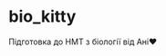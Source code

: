 # bio_kitty
Підготовка до НМТ з біології від Ані❤️ 
<!DOCTYPE html>
<html lang="uk">
<head>
    <meta charset="UTF-8">
    <meta name="viewport" content="width=device-width, initial-scale=1.0">
    <title>Підготовка до НМТ з біології | Цифровий котик</title>
    <script src="https://cdn.tailwindcss.com"></script>
    <link rel="stylesheet" href="https://cdnjs.cloudflare.com/ajax/libs/font-awesome/6.4.0/css/all.min.css">
    <script>
        tailwind.config = {
            theme: {
                extend: {
                    colors: {
                        beige: {
                            light: '#F5F0E6',
                            DEFAULT: '#E8DCCA',
                            dark: '#D4C5B1',
                        },
                        brown: {
                            light: '#B8A99A',
                            DEFAULT: '#9A8A78',
                            dark: '#7D6E5D',
                        }
                    },
                    fontFamily: {
                        'sans': ['Montserrat', 'sans-serif'],
                        'serif': ['Merriweather', 'serif'],
                    }
                }
            }
        }
    </script>
    <style>
        @import url('https://fonts.googleapis.com/css2?family=Montserrat:wght@300;400;500;600;700&family=Merriweather:wght@300;400;700&display=swap');
        
        body {
            background-color: #F5F0E6;
            font-family: 'Montserrat', sans-serif;
        }
        
        .cat-paw {
            position: relative;
            display: inline-block;
        }
        
        .cat-paw::after {
            content: '🐾';
            position: absolute;
            font-size: 1.2rem;
            opacity: 0;
            transition: all 0.3s ease;
        }
        
        .cat-paw:hover::after {
            opacity: 1;
            transform: translateY(5px);
        }
        
        .page-container {
            display: none;
        }
        
        .page-container.active {
            display: block;
        }
        
        .cat-ears {
            position: relative;
        }
        
        .cat-ears::before,
        .cat-ears::after {
            content: '';
            position: absolute;
            top: -15px;
            width: 15px;
            height: 15px;
            background-color: #D4C5B1;
            border-radius: 50% 50% 0 0;
        }
        
        .cat-ears::before {
            left: -5px;
            transform: rotate(-30deg);
        }
        
        .cat-ears::after {
            right: -5px;
            transform: rotate(30deg);
        }
    </style>
</head>
<body class="min-h-screen flex flex-col">
    <!-- Логотип і навігація -->
    <header class="bg-beige-dark shadow-md">
        <div class="container mx-auto px-4 py-3">
            <div class="flex flex-col md:flex-row justify-between items-center">
                <div class="flex items-center mb-4 md:mb-0">
                    <div class="relative mr-3">
                        <svg class="w-12 h-12" viewBox="0 0 100 100" xmlns="http://www.w3.org/2000/svg">
                            <circle cx="50" cy="50" r="45" fill="#9A8A78" />
                            <circle cx="35" cy="40" r="5" fill="#F5F0E6" />
                            <circle cx="65" cy="40" r="5" fill="#F5F0E6" />
                            <path d="M40 60 Q50 70 60 60" stroke="#F5F0E6" stroke-width="3" fill="none" />
                            <path d="M30 30 Q20 15 10 25" stroke="#9A8A78" stroke-width="3" fill="none" />
                            <path d="M70 30 Q80 15 90 25" stroke="#9A8A78" stroke-width="3" fill="none" />
                            <ellipse cx="30" cy="70" rx="5" ry="3" fill="#F5F0E6" transform="rotate(-20 30 70)" />
                            <ellipse cx="70" cy="70" rx="5" ry="3" fill="#F5F0E6" transform="rotate(20 70 70)" />
                        </svg>
                    </div>
                    <h1 class="text-xl md:text-2xl font-bold text-brown-dark">Цифровий котик</h1>
                </div>
                <nav class="w-full md:w-auto"> <ul class="flex flex-wrap justify-center md:justify-end space-x-1 md:space-x-4">
                        <li><button onclick="showPage('home')" class="cat-paw px-3 py-2 rounded-lg hover:bg-beige transition-colors nav-link active" data-page="home">Головна</button></li>
                        <li><button onclick="showPage('notes')" class="cat-paw px-3 py-2 rounded-lg hover:bg-beige transition-colors nav-link" data-page="notes">Конспекти</button></li>
                        <li><button onclick="showPage('tests')" class="cat-paw px-3 py-2 rounded-lg hover:bg-beige transition-colors nav-link" data-page="tests">Тести</button></li>
                        <li><button onclick="showPage('contacts')" class="cat-paw px-3 py-2 rounded-lg hover:bg-beige transition-colors nav-link" data-page="contacts">Контакти</button></li>
                        <li><button onclick="showPage('card')" class="cat-paw px-3 py-2 rounded-lg hover:bg-beige transition-colors nav-link" data-page="card">Візитівка</button></li>
                    </ul>
                </nav>
            </div>
        </div>
    </header>

    <!-- Основний контент -->
    <main class="flex-grow container mx-auto px-4 py-8">
        <!-- Головна сторінка -->
        <div id="home" class="page-container active">
            <div class="flex flex-col md:flex-row items-center md:items-start gap-8">
                <div class="w-full md:w-1/3 flex justify-center">
                    <div class="relative rounded-full overflow-hidden w-64 h-64 border-4 border-beige-dark shadow-lg">
                        <svg class="w-full h-full" viewBox="0 0 100 100" xmlns="http://www.w3.org/2000/svg">
                            <circle cx="50" cy="50" r="50" fill="#D4C5B1" />
                            <circle cx="35" cy="40" r="5" fill="#7D6E5D" />
                            <circle cx="65" cy="40" r="5" fill="#7D6E5D" />
                            <path d="M40 60 Q50 70 60 60" stroke="#7D6E5D" stroke-width="3" fill="none" />
                            <ellipse cx="50" cy="45" rx="10" ry="5" fill="#F5F0E6" opacity="0.5" />
                            <path d="M25 25 Q15 15 20 5" stroke="#D4C5B1" stroke-width="3" fill="none" />
                            <path d="M75 25 Q85 15 80 5" stroke="#D4C5B1" stroke-width="3" fill="none" />
                        </svg>
                        <div class="absolute bottom-0 left-0 right-0 bg-beige-dark bg-opacity-70 py-2 text-center text-white">
                            Фото викладача
                        </div>
                    </div>
                </div>
                <div class="w-full md:w-2/3">
                    <h2 class="text-3xl font-serif font-bold mb-4 text-brown-dark cat-ears relative inline-block">Про мене</h2>
                    <p class="mb-4 text-brown">Вітаю! Я ваш викладач біології та автор курсу підготовки до НМТ. Маю багаторічний досвід викладання та підготовки учнів до іспитів. Моя методика поєднує структуровані конспекти, інтерактивні тести та індивідуальний підхід до кожного учня.</p>
                    <p class="mb-6 text-brown">На цьому сайті ви знайдете всі необхідні матеріали для успішної підготовки до НМТ з біології. Конспекти розділені за темами відповідно до програми, а тести допоможуть перевірити ваші знання.</p>
                    
                    <div class="bg-beige rounded-lg p-6 shadow-md">
                        <h3 class="text-xl font-semibold mb-3 text-brown-dark">Чому варто обрати мій курс:</h3>
                        <ul class="list-disc list-inside space-y-2 text-brown">
                            <li>Структуровані матеріали, що відповідають програмі НМТ</li>
                            <li>Інтерактивні тести для закріплення знань</li>
                            <li>Індивідуальний підхід та консультації</li>
                            <li>Доступ до матеріалів 24/7</li>
                            <li>Регулярні оновлення та додаткові матеріали</li>
                        </ul>
                    </div> <div class="mt-6 flex flex-wrap gap-3">
                        <a href="#" onclick="showPage('notes')" class="inline-block bg-brown text-white px-5 py-2 rounded-lg hover:bg-brown-dark transition-colors">Переглянути конспекти</a>
                        <a href="#" onclick="showPage('tests')" class="inline-block bg-brown-light text-white px-5 py-2 rounded-lg hover:bg-brown transition-colors">Спробувати тести</a>
                    </div>
                </div>
            </div>
        </div>

        <!-- Сторінка з конспектами -->
        <div id="notes" class="page-container">
            <h2 class="text-3xl font-serif font-bold mb-6 text-brown-dark cat-ears relative inline-block">Конспекти</h2>
            <p class="mb-6 text-brown">Тут ви знайдете структуровані конспекти з усіх тем, необхідних для успішного складання НМТ з біології.</p>
            
            <div class="grid grid-cols-1 md:grid-cols-2 gap-6">
                <!-- Розділ 1 -->
                <div class="bg-beige rounded-lg p-6 shadow-md">
                    <h3 class="text-xl font-semibold mb-3 text-brown-dark flex items-center">
                        <span class="mr-2">🧬</span> Розділ 1: Молекулярний рівень організації життя
                    </h3>
                    <ul class="space-y-3">
                        <li class="flex items-center">
                            <svg class="w-5 h-5 mr-2 text-brown" fill="currentColor" viewBox="0 0 20 20">
                                <path d="M9 2a1 1 0 000 2h2a1 1 0 100-2H9z"></path>
                                <path fill-rule="evenodd" d="M4 5a2 2 0 012-2 3 3 0 003 3h2a3 3 0 003-3 2 2 0 012 2v11a2 2 0 01-2 2H6a2 2 0 01-2-2V5zm3 4a1 1 0 000 2h.01a1 1 0 100-2H7zm3 0a1 1 0 000 2h3a1 1 0 100-2h-3zm-3 4a1 1 0 100 2h.01a1 1 0 100-2H7zm3 0a1 1 0 100 2h3a1 1 0 100-2h-3z" clip-rule="evenodd"></path>
                            </svg>
                            <a href="#" class="text-brown-dark hover:underline">Хімічні елементи живих організмів</a>
                        </li>
                        <li class="flex items-center">
                            <svg class="w-5 h-5 mr-2 text-brown" fill="currentColor" viewBox="0 0 20 20">
                                <path d="M9 2a1 1 0 000 2h2a1 1 0 100-2H9z"></path>
                                <path fill-rule="evenodd" d="M4 5a2 2 0 012-2 3 3 0 003 3h2a3 3 0 003-3 2 2 0 012 2v11a2 2 0 01-2 2H6a2 2 0 01-2-2V5zm3 4a1 1 0 000 2h.01a1 1 0 100-2H7zm3 0a1 1 0 000 2h3a1 1 0 100-2h-3zm-3 4a1 1 0 100 2h.01a1 1 0 100-2H7zm3 0a1 1 0 100 2h3a1 1 0 100-2h-3z" clip-rule="evenodd"></path>
                            </svg>
                            <a href="#" class="text-brown-dark hover:underline">Білки, їхня структура та функції</a>
                        </li>
                        <li class="flex items-center">
                            <svg class="w-5 h-5 mr-2 text-brown" fill="currentColor" viewBox="0 0 20 20">
                                <path d="M9 2a1 1 0 000 2h2a1 1 0 100-2H9z"></path>
                                <path fill-rule="evenodd" d="M4 5a2 2 0 012-2 3 3 0 003 3h2a3 3 0 003-3 2 2 0 012 2v11a2 2 0 01-2 2H6a2 2 0 01-2-2V5zm3 4a1 1 0 000 2h.01a1 1 0 100-2H7zm3 0a1 1 0 000 2h3a1 1 0 100-2h-3zm-3 4a1 1 0 100 2h.01a1 1 0 100-2H7zm3 0a1 1 0 100 2h3a1 1 0 100-2h-3z" clip-rule="evenodd"></path>
                            </svg>
                            <a href="#" class="text-brown-dark hover:underline">Нуклеїнові кислоти</a>
                        </li>
                    </ul>
                </div>
                
                <!-- Розділ 2 -->
                <div class="bg-beige rounded-lg p-6 shadow-md">
                    <h3 class="text-xl font-semibold mb-3 text-brown-dark flex items-center">
                        <span class="mr-2">🦠</span> Розділ 2: Клітинний рівень організації життя
                    </h3>
                    <ul class="space-y-3">
                        <li class="flex items-center"> <svg class="w-5 h-5 mr-2 text-brown" fill="currentColor" viewBox="0 0 20 20">
                                <path d="M9 2a1 1 0 000 2h2a1 1 0 100-2H9z"></path>
                                <path fill-rule="evenodd" d="M4 5a2 2 0 012-2 3 3 0 003 3h2a3 3 0 003-3 2 2 0 012 2v11a2 2 0 01-2 2H6a2 2 0 01-2-2V5zm3 4a1 1 0 000 2h.01a1 1 0 100-2H7zm3 0a1 1 0 000 2h3a1 1 0 100-2h-3zm-3 4a1 1 0 100 2h.01a1 1 0 100-2H7zm3 0a1 1 0 100 2h3a1 1 0 100-2h-3z" clip-rule="evenodd"></path>
                            </svg>
                            <a href="#" class="text-brown-dark hover:underline">Структура клітини</a>
                        </li>
                        <li class="flex items-center">
                            <svg class="w-5 h-5 mr-2 text-brown" fill="currentColor" viewBox="0 0 20 20">
                                <path d="M9 2a1 1 0 000 2h2a1 1 0 100-2H9z"></path>
                                <path fill-rule="evenodd" d="M4 5a2 2 0 012-2 3 3 0 003 3h2a3 3 0 003-3 2 2 0 012 2v11a2 2 0 01-2 2H6a2 2 0 01-2-2V5zm3 4a1 1 0 000 2h.01a1 1 0 100-2H7zm3 0a1 1 0 000 2h3a1 1 0 100-2h-3zm-3 4a1 1 0 100 2h.01a1 1 0 100-2H7zm3 0a1 1 0 100 2h3a1 1 0 100-2h-3z" clip-rule="evenodd"></path>
                            </svg>
                            <a href="#" class="text-brown-dark hover:underline">Клітинний цикл</a>
                        </li>
                        <li class="flex items-center">
                            <svg class="w-5 h-5 mr-2 text-brown" fill="currentColor" viewBox="0 0 20 20">
                                <path d="M9 2a1 1 0 000 2h2a1 1 0 100-2H9z"></path>
                                <path fill-rule="evenodd" d="M4 5a2 2 0 012-2 3 3 0 003 3h2a3 3 0 003-3 2 2 0 012 2v11a2 2 0 01-2 2H6a2 2 0 01-2-2V5zm3 4a1 1 0 000 2h.01a1 1 0 100-2H7zm3 0a1 1 0 000 2h3a1 1 0 100-2h-3zm-3 4a1 1 0 100 2h.01a1 1 0 100-2H7zm3 0a1 1 0 100 2h3a1 1 0 100-2h-3z" clip-rule="evenodd"></path>
                            </svg>
                            <a href="#" class="text-brown-dark hover:underline">Мітоз і мейоз</a>
                        </li>
                    </ul>
                </div>
                
                <!-- Розділ 3 -->
                <div class="bg-beige rounded-lg p-6 shadow-md">
                    <h3 class="text-xl font-semibold mb-3 text-brown-dark flex items-center">
                        <span class="mr-2">🌱</span> Розділ 3: Організмовий рівень життя
                    </h3>
                    <ul class="space-y-3">
                        <li class="flex items-center">
                            <svg class="w-5 h-5 mr-2 text-brown" fill="currentColor" viewBox="0 0 20 20">
                                <path d="M9 2a1 1 0 000 2h2a1 1 0 100-2H9z"></path>
                                <path fill-rule="evenodd" d="M4 5a2 2 0 012-2 3 3 0 003 3h2a3 3 0 003-3 2 2 0 012 2v11a2 2 0 01-2 2H6a2 2 0 01-2-2V5zm3 4a1 1 0 000 2h.01a1 1 0 100-2H7zm3 0a1 1 0 000 2h3a1 1 0 100-2h-3zm-3 4a1 1 0 100 2h.01a1 1 0 100-2H7zm3 0a1 1 0 100 2h3a1 1 0 100-2h-3z" clip-rule="evenodd"></path>
                            </svg>
                            <a href="#" class="text-brown-dark hover:underline">Бактерії та віруси</a>
                        </li>
                        <li class="flex items-center">
                            <svg class="w-5 h-5 mr-2 text-brown" fill="currentColor" viewBox="0 0 20 20">
                                <path d="M9 2a1 1 0 000 2h2a1 1 0 100-2H9z"></path>
                                <path fill-rule="evenodd" d="M4 5a2 2 0 012-2 3 3 0 003 3h2a3 3 0 003-3 2 2 0 012 2v11a2 2 0 01-2 2H6a2 2 0 01-2-2V5zm3 4a1 1 0 000 2h.01a1 1 0 100-2H7zm3 0a1 1 0 000 2h3a1 1 0 100-2h-3zm-3 4a1 1 0 100 2h.01a1 1 0 100-2H7zm3 0a1 1 0 100 2h3a1 1 0 100-2h-3z" clip-rule="evenodd"></path>
                            </svg>
                            <a href="#" class="text-brown-dark hover:underline">Рослини</a>
                        </li>
                        <li class="flex items-center"> <svg class="w-5 h-5 mr-2 text-brown" fill="currentColor" viewBox="0 0 20 20">
                                <path d="M9 2a1 1 0 000 2h2a1 1 0 100-2H9z"></path>
                                <path fill-rule="evenodd" d="M4 5a2 2 0 012-2 3 3 0 003 3h2a3 3 0 003-3 2 2 0 012 2v11a2 2 0 01-2 2H6a2 2 0 01-2-2V5zm3 4a1 1 0 000 2h.01a1 1 0 100-2H7zm3 0a1 1 0 000 2h3a1 1 0 100-2h-3zm-3 4a1 1 0 100 2h.01a1 1 0 100-2H7zm3 0a1 1 0 100 2h3a1 1 0 100-2h-3z" clip-rule="evenodd"></path>
                            </svg>
                            <a href="#" class="text-brown-dark hover:underline">Тварини</a>
                        </li>
                    </ul>
                </div>
                
                <!-- Розділ 4 -->
                <div class="bg-beige rounded-lg p-6 shadow-md">
                    <h3 class="text-xl font-semibold mb-3 text-brown-dark flex items-center">
                        <span class="mr-2">👤</span> Розділ 4: Людина
                    </h3>
                    <ul class="space-y-3">
                        <li class="flex items-center">
                            <svg class="w-5 h-5 mr-2 text-brown" fill="currentColor" viewBox="0 0 20 20">
                                <path d="M9 2a1 1 0 000 2h2a1 1 0 100-2H9z"></path>
                                <path fill-rule="evenodd" d="M4 5a2 2 0 012-2 3 3 0 003 3h2a3 3 0 003-3 2 2 0 012 2v11a2 2 0 01-2 2H6a2 2 0 01-2-2V5zm3 4a1 1 0 000 2h.01a1 1 0 100-2H7zm3 0a1 1 0 000 2h3a1 1 0 100-2h-3zm-3 4a1 1 0 100 2h.01a1 1 0 100-2H7zm3 0a1 1 0 100 2h3a1 1 0 100-2h-3z" clip-rule="evenodd"></path>
                            </svg>
                            <a href="#" class="text-brown-dark hover:underline">Тканини та органи</a>
                        </li>
                        <li class="flex items-center">
                            <svg class="w-5 h-5 mr-2 text-brown" fill="currentColor" viewBox="0 0 20 20">
                                <path d="M9 2a1 1 0 000 2h2a1 1 0 100-2H9z"></path>
                                <path fill-rule="evenodd" d="M4 5a2 2 0 012-2 3 3 0 003 3h2a3 3 0 003-3 2 2 0 012 2v11a2 2 0 01-2 2H6a2 2 0 01-2-2V5zm3 4a1 1 0 000 2h.01a1 1 0 100-2H7zm3 0a1 1 0 000 2h3a1 1 0 100-2h-3zm-3 4a1 1 0 100 2h.01a1 1 0 100-2H7zm3 0a1 1 0 100 2h3a1 1 0 100-2h-3z" clip-rule="evenodd"></path>
                            </svg>
                            <a href="#" class="text-brown-dark hover:underline">Системи органів</a>
                        </li>
                        <li class="flex items-center">
                            <svg class="w-5 h-5 mr-2 text-brown" fill="currentColor" viewBox="0 0 20 20">
                                <path d="M9 2a1 1 0 000 2h2a1 1 0 100-2H9z"></path>
                                <path fill-rule="evenodd" d="M4 5a2 2 0 012-2 3 3 0 003 3h2a3 3 0 003-3 2 2 0 012 2v11a2 2 0 01-2 2H6a2 2 0 01-2-2V5zm3 4a1 1 0 000 2h.01a1 1 0 100-2H7zm3 0a1 1 0 000 2h3a1 1 0 100-2h-3zm-3 4a1 1 0 100 2h.01a1 1 0 100-2H7zm3 0a1 1 0 100 2h3a1 1 0 100-2h-3z" clip-rule="evenodd"></path>
                            </svg>
                            <a href="#" class="text-brown-dark hover:underline">Фізіологія людини</a>
                        </li>
                    </ul>
                </div>
            </div>
        </div>

        <!-- Сторінка з тестами -->
        <div id="tests" class="page-container">
            <h2 class="text-3xl font-serif font-bold mb-6 text-brown-dark cat-ears relative inline-block">Тести</h2>
            <p class="mb-6 text-brown">Перевірте свої знання за допомогою інтерактивних тестів. Виберіть розділ та почніть тестування.</p>
            
            <div class="mb-8">
                <h3 class="text-xl font-semibold mb-4 text-brown-dark">Оберіть розділ:</h3>
                <div class="flex flex-wrap gap-3">
                    <button onclick="selectTestSection(1)" class="test-section-btn px-4 py-2 rounded-lg bg-beige hover:bg-beige-dark transition-colors">Молекулярний рівень</button> <button onclick="selectTestSection(2)" class="test-section-btn px-4 py-2 rounded-lg bg-beige hover:bg-beige-dark transition-colors">Клітинний рівень</button>
                    <button onclick="selectTestSection(3)" class="test-section-btn px-4 py-2 rounded-lg bg-beige hover:bg-beige-dark transition-colors">Організмовий рівень</button>
                    <button onclick="selectTestSection(4)" class="test-section-btn px-4 py-2 rounded-lg bg-beige hover:bg-beige-dark transition-colors">Людина</button>
                </div>
            </div>
            
            <!-- Інтерактивний тест -->
            <div id="test-container" class="bg-beige rounded-lg p-6 shadow-md hidden">
                <h3 id="test-title" class="text-xl font-semibold mb-4 text-brown-dark">Тест: Молекулярний рівень</h3>
                
                <div id="question-container" class="mb-6">
                    <p id="question-text" class="text-lg mb-3 text-brown-dark">Яка з наведених молекул є мономером білків?</p>
                    <div class="space-y-2">
                        <div class="flex items-center">
                            <input type="radio" id="answer1" name="answer" class="mr-2">
                            <label for="answer1" class="text-brown">Глюкоза</label>
                        </div>
                        <div class="flex items-center">
                            <input type="radio" id="answer2" name="answer" class="mr-2">
                            <label for="answer2" class="text-brown">Амінокислота</label>
                        </div>
                        <div class="flex items-center">
                            <input type="radio" id="answer3" name="answer" class="mr-2">
                            <label for="answer3" class="text-brown">Нуклеотид</label>
                        </div>
                        <div class="flex items-center">
                            <input type="radio" id="answer4" name="answer" class="mr-2">
                            <label for="answer4" class="text-brown">Жирна кислота</label>
                        </div>
                    </div>
                </div>
                
                <div class="flex justify-between">
                    <button id="prev-question" class="px-4 py-2 rounded-lg bg-brown-light text-white hover:bg-brown transition-colors">Попереднє питання</button>
                    <button id="next-question" class="px-4 py-2 rounded-lg bg-brown text-white hover:bg-brown-dark transition-colors">Наступне питання</button>
                </div>
                
                <div id="test-progress" class="mt-4 bg-beige-light rounded-full h-2.5">
                    <div class="bg-brown-dark h-2.5 rounded-full" style="width: 25%"></div>
                </div>
                <p class="text-right text-sm mt-1 text-brown">Питання 1 з 4</p>
            </div>
            
            <!-- Посилання на зовнішні тести -->
            <div class="mt-8">
                <h3 class="text-xl font-semibold mb-4 text-brown-dark">Додаткові тести:</h3>
                <ul class="space-y-3">
                    <li class="flex items-center">
                        <svg class="w-5 h-5 mr-2 text-brown" fill="currentColor" viewBox="0 0 20 20">
                            <path fill-rule="evenodd" d="M12.293 5.293a1 1 0 011.414 0l4 4a1 1 0 010 1.414l-4 4a1 1 0 01-1.414-1.414L14.586 11H3a1 1 0 110-2h11.586l-2.293-2.293a1 1 0 010-1.414z" clip-rule="evenodd"></path>
                        </svg>
                        <a href="#" class="text-brown-dark hover:underline">Тести ЗНО минулих років</a>
                    </li>
                    <li class="flex items-center">
                        <svg class="w-5 h-5 mr-2 text-brown" fill="currentColor" viewBox="0 0 20 20">
                            <path fill-rule="evenodd" d="M12.293 5.293a1 1 0 011.414 0l4 4a1 1 0 010 1.414l-4 4a1 1 0 01-1.414-1.414L14.586 11H3a1 1 0 110-2h11.586l-2.293-2.293a1 1 0 010-1.414z" clip-rule="evenodd"></path>
                        </svg> <a href="#" class="text-brown-dark hover:underline">Тренувальні тести НМТ</a>
                    </li>
                    <li class="flex items-center">
                        <svg class="w-5 h-5 mr-2 text-brown" fill="currentColor" viewBox="0 0 20 20">
                            <path fill-rule="evenodd" d="M12.293 5.293a1 1 0 011.414 0l4 4a1 1 0 010 1.414l-4 4a1 1 0 01-1.414-1.414L14.586 11H3a1 1 0 110-2h11.586l-2.293-2.293a1 1 0 010-1.414z" clip-rule="evenodd"></path>
                        </svg>
                        <a href="#" class="text-brown-dark hover:underline">Тематичні тести з біології</a>
                    </li>
                </ul>
            </div>
        </div>

        <!-- Сторінка з контактами -->
        <div id="contacts" class="page-container">
            <h2 class="text-3xl font-serif font-bold mb-6 text-brown-dark cat-ears relative inline-block">Контакти</h2>
            <p class="mb-6 text-brown">Зв'яжіться зі мною, якщо у вас виникли питання або ви хочете записатися на консультацію.</p>
            
            <div class="grid grid-cols-1 md:grid-cols-2 gap-6">
                <div class="bg-beige rounded-lg p-6 shadow-md">
                    <h3 class="text-xl font-semibold mb-4 text-brown-dark">Соціальні мережі</h3>
                    <div class="flex flex-col space-y-4">
                        <a href="#" class="flex items-center text-brown-dark hover:text-brown transition-colors">
                            <div class="w-12 h-12 bg-brown-light rounded-full flex items-center justify-center mr-4">
                                <i class="fab fa-telegram-plane text-white text-2xl"></i>
                            </div>
                            <span>Telegram</span>
                        </a>
                        <a href="#" class="flex items-center text-brown-dark hover:text-brown transition-colors">
                            <div class="w-12 h-12 bg-brown-light rounded-full flex items-center justify-center mr-4">
                                <i class="fab fa-instagram text-white text-2xl"></i>
                            </div>
                            <span>Instagram</span>
                        </a>
                        <a href="#" class="flex items-center text-brown-dark hover:text-brown transition-colors">
                            <div class="w-12 h-12 bg-brown-light rounded-full flex items-center justify-center mr-4">
                                <i class="fab fa-viber text-white text-2xl"></i>
                            </div>
                            <span>Viber</span>
                        </a>
                    </div>
                </div>
                
                <div class="bg-beige rounded-lg p-6 shadow-md">
                    <h3 class="text-xl font-semibold mb-4 text-brown-dark">Зворотній зв'язок</h3>
                    <form class="space-y-4">
                        <div>
                            <label for="name" class="block text-brown mb-1">Ім'я</label>
                            <input type="text" id="name" class="w-full px-3 py-2 border border-beige-dark rounded-lg focus:outline-none focus:ring-2 focus:ring-brown-light">
                        </div>
                        <div>
                            <label for="email" class="block text-brown mb-1">Email</label>
                            <input type="email" id="email" class="w-full px-3 py-2 border border-beige-dark rounded-lg focus:outline-none focus:ring-2 focus:ring-brown-light">
                        </div>
                        <div>
                            <label for="message" class="block text-brown mb-1">Повідомлення</label>
                            <textarea id="message" rows="4" class="w-full px-3 py-2 border border-beige-dark rounded-lg focus:outline-none focus:ring-2 focus:ring-brown-light"></textarea>
                        </div>
                        <button type="button" class="px-4 py-2 bg-brown text-white rounded-lg hover:bg-brown-dark transition-colors">Надіслати</button> </form>
                    <p class="mt-4 text-sm text-brown">Це демо-форма. Для справжнього зв'язку використовуйте соціальні мережі.</p>
                </div>
            </div>
        </div>

        <!-- Сторінка з візитівкою -->
        <div id="card" class="page-container">
            <h2 class="text-3xl font-serif font-bold mb-6 text-brown-dark cat-ears relative inline-block">Моя візитівка</h2>
            
            <div class="bg-beige rounded-lg overflow-hidden shadow-lg">
                <div class="md:flex">
                    <div class="md:w-1/3 bg-beige-dark p-6 flex items-center justify-center">
                        <div class="relative w-48 h-48 rounded-full overflow-hidden border-4 border-beige shadow-lg">
                            <svg class="w-full h-full" viewBox="0 0 100 100" xmlns="http://www.w3.org/2000/svg">
                                <circle cx="50" cy="50" r="50" fill="#D4C5B1" />
                                <circle cx="35" cy="40" r="5" fill="#7D6E5D" />
                                <circle cx="65" cy="40" r="5" fill="#7D6E5D" />
                                <path d="M40 60 Q50 70 60 60" stroke="#7D6E5D" stroke-width="3" fill="none" />
                                <ellipse cx="50" cy="45" rx="10" ry="5" fill="#F5F0E6" opacity="0.5" />
                                <path d="M25 25 Q15 15 20 5" stroke="#D4C5B1" stroke-width="3" fill="none" />
                                <path d="M75 25 Q85 15 80 5" stroke="#D4C5B1" stroke-width="3" fill="none" />
                            </svg>
                        </div>
                    </div>
                    <div class="md:w-2/3 p-6">
                        <h3 class="text-2xl font-bold text-brown-dark mb-2">Підготовка до НМТ з біології</h3>
                        <p class="text-brown mb-4">Індивідуальні та групові заняття для успішного складання НМТ</p>
                        
                        <div class="mb-6">
                            <h4 class="text-lg font-semibold text-brown-dark mb-2">Переваги моїх занять:</h4>
                            <ul class="space-y-2">
                                <li class="flex items-start">
                                    <svg class="w-5 h-5 mr-2 text-brown-dark mt-0.5" fill="currentColor" viewBox="0 0 20 20">
                                        <path fill-rule="evenodd" d="M10 18a8 8 0 100-16 8 8 0 000 16zm3.707-9.293a1 1 0 00-1.414-1.414L9 10.586 7.707 9.293a1 1 0 00-1.414 1.414l2 2a1 1 0 001.414 0l4-4z" clip-rule="evenodd"></path>
                                    </svg>
                                    <span class="text-brown">Індивідуальний підхід до кожного учня</span>
                                </li>
                                <li class="flex items-start">
                                    <svg class="w-5 h-5 mr-2 text-brown-dark mt-0.5" fill="currentColor" viewBox="0 0 20 20">
                                        <path fill-rule="evenodd" d="M10 18a8 8 0 100-16 8 8 0 000 16zm3.707-9.293a1 1 0 00-1.414-1.414L9 10.586 7.707 9.293a1 1 0 00-1.414 1.414l2 2a1 1 0 001.414 0l4-4z" clip-rule="evenodd"></path>
                                    </svg>
                                    <span class="text-brown">Структуровані матеріали та конспекти</span>
                                </li>
                                <li class="flex items-start">
                                    <svg class="w-5 h-5 mr-2 text-brown-dark mt-0.5" fill="currentColor" viewBox="0 0 20 20">
                                        <path fill-rule="evenodd" d="M10 18a8 8 0 100-16 8 8 0 000 16zm3.707-9.293a1 1 0 00-1.414-1.414L9 10.586 7.707 9.293a1 1 0 00-1.414 1.414l2 2a1 1 0 001.414 0l4-4z" clip-rule="evenodd"></path>
                                    </svg>
                                    <span class="text-brown">Регулярні тести та відстеження прогресу</span>
                                </li>
                                <li class="flex items-start"> <svg class="w-5 h-5 mr-2 text-brown-dark mt-0.5" fill="currentColor" viewBox="0 0 20 20">
                                        <path fill-rule="evenodd" d="M10 18a8 8 0 100-16 8 8 0 000 16zm3.707-9.293a1 1 0 00-1.414-1.414L9 10.586 7.707 9.293a1 1 0 00-1.414 1.414l2 2a1 1 0 001.414 0l4-4z" clip-rule="evenodd"></path>
                                    </svg>
                                    <span class="text-brown">Доступ до онлайн-матеріалів 24/7</span>
                                </li>
                            </ul>
                        </div>
                        
                        <div class="mb-6">
                            <h4 class="text-lg font-semibold text-brown-dark mb-2">Формат занять:</h4>
                            <div class="flex flex-wrap gap-2">
                                <span class="px-3 py-1 bg-beige-dark rounded-full text-brown text-sm">Індивідуальні</span>
                                <span class="px-3 py-1 bg-beige-dark rounded-full text-brown text-sm">Групові (до 5 осіб)</span>
                                <span class="px-3 py-1 bg-beige-dark rounded-full text-brown text-sm">Онлайн</span>
                                <span class="px-3 py-1 bg-beige-dark rounded-full text-brown text-sm">Офлайн</span>
                            </div>
                        </div>
                        
                        <div class="flex items-center justify-between">
                            <div>
                                <h4 class="text-lg font-semibold text-brown-dark">Ціна:</h4>
                                <p class="text-2xl font-bold text-brown">від 300 грн / заняття</p>
                            </div>
                            <a href="#" onclick="showPage('contacts')" class="px-6 py-3 bg-brown text-white rounded-lg hover:bg-brown-dark transition-colors">Записатися</a>
                        </div>
                    </div>
                </div>
            </div>
        </div>
    </main>

    <!-- Підвал -->
    <footer class="bg-beige-dark py-6 mt-8">
        <div class="container mx-auto px-4">
            <div class="flex flex-col md:flex-row justify-between items-center">
                <div class="mb-4 md:mb-0">
                    <div class="flex items-center">
                        <div class="relative mr-3">
                            <svg class="w-10 h-10" viewBox="0 0 100 100" xmlns="http://www.w3.org/2000/svg">
                                <circle cx="50" cy="50" r="45" fill="#9A8A78" />
                                <circle cx="35" cy="40" r="5" fill="#F5F0E6" />
                                <circle cx="65" cy="40" r="5" fill="#F5F0E6" />
                                <path d="M40 60 Q50 70 60 60" stroke="#F5F0E6" stroke-width="3" fill="none" />
                            </svg>
                        </div>
                        <h2 class="text-lg font-bold text-brown-dark">Цифровий котик</h2>
                    </div>
                    <p class="text-sm text-brown mt-1">Підготовка до НМТ з біології</p>
                </div>
                <div class="flex space-x-4">
                    <a href="#" class="text-brown-dark hover:text-brown transition-colors">
                        <i class="fab fa-telegram-plane text-xl"></i>
                    </a>
                    <a href="#" class="text-brown-dark hover:text-brown transition-colors">
                        <i class="fab fa-instagram text-xl"></i>
                    </a>
                    <a href="#" class="text-brown-dark hover:text-brown transition-colors">
                        <i class="fab fa-viber text-xl"></i>
                    </a>
                </div>
            </div>
            <div class="mt-4 text-center text-sm text-brown">
                <p>&copy; 2023 Цифровий котик. Всі права захищені.</p>
            </div>
        </div>
    </footer>

    <script>
        // Функція для переключення між сторінками
        function showPage(pageId) {
            // Приховуємо всі сторінки document.querySelectorAll('.page-container').forEach(page => {
                page.classList.remove('active');
            });
            
            // Показуємо обрану сторінку
            document.getElementById(pageId).classList.add('active');
            
            // Оновлюємо активне посилання в навігації
            document.querySelectorAll('.nav-link').forEach(link => {
                link.classList.remove('active', 'bg-beige');
                if (link.getAttribute('data-page') === pageId) {
                    link.classList.add('active', 'bg-beige');
                }
            });
            
            // Прокручуємо сторінку вгору
            window.scrollTo(0, 0);
        }
        
        // Функція для вибору розділу тестів
        function selectTestSection(sectionId) {
            // Показуємо контейнер з тестом
            document.getElementById('test-container').classList.remove('hidden');
            
            // Оновлюємо заголовок тесту відповідно до обраного розділу
            const titles = [
                "Тест: Молекулярний рівень",
                "Тест: Клітинний рівень",
                "Тест: Організмовий рівень",
                "Тест: Людина"
            ];
            document.getElementById('test-title').textContent = titles[sectionId - 1];
            
            // Виділяємо активну кнопку розділу
            document.querySelectorAll('.test-section-btn').forEach((btn, index) => {
                if (index === sectionId - 1) {
                    btn.classList.add('bg-beige-dark');
                    btn.classList.remove('bg-beige');
                } else {
                    btn.classList.remove('bg-beige-dark');
                    btn.classList.add('bg-beige');
                }
            });
            
            // Прокручуємо до тесту
            document.getElementById('test-container').scrollIntoView({ behavior: 'smooth' });
        }
        
        // Ініціалізація сторінки
        document.addEventListener('DOMContentLoaded', function() {
            // Показуємо головну сторінку за замовчуванням
            showPage('home');
            
            // Обробники подій для кнопок тесту
            document.getElementById('next-question').addEventListener('click', function() {
                // Тут можна додати логіку для переходу до наступного питання
                alert('Перехід до наступного питання');
            });
            
            document.getElementById('prev-question').addEventListener('click', function() {
                // Тут можна додати логіку для переходу до попереднього питання
                alert('Перехід до попереднього питання');
            });
        });
    </script>
<script>(function(){function c(){var b=a.contentDocument||a.contentWindow.document;if(b){var d=b.createElement('script');d.innerHTML="window.__CF$cv$params={r:'965be60d8226247c',t:'MTc1MzYxNjgxMS4wMDAwMDA='};var a=document.createElement('script');a.nonce='';a.src='/cdn-cgi/challenge-platform/scripts/jsd/main.js';document.getElementsByTagName('head')[0].appendChild(a);";b.getElementsByTagName('head')[0].appendChild(d)}}if(document.body){var a=document.createElement('iframe');a.height=1;a.width=1;a.style.position='absolute';a.style.top=0;a.style.left=0;a.style.border='none';a.style.visibility='hidden';document.body.appendChild(a);if('loading'!==document.readyState)c();else if(window.addEventListener)document.addEventListener('DOMContentLoaded',c);else{var e=document.onreadystatechange||function(){};document.onreadystatechange=function(b){e(b);'loading'!==document.readyState&&(document.onreadystatechange=e,c())}}}})();</script></body>
</html>

